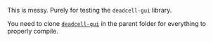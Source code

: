 This is messy. Purely for testing the `deadcell-gui` library.

You need to clone [`deadcell-gui`](https://github.com/EternityX/deadcell-gui) in the parent folder for everything to properly compile.
